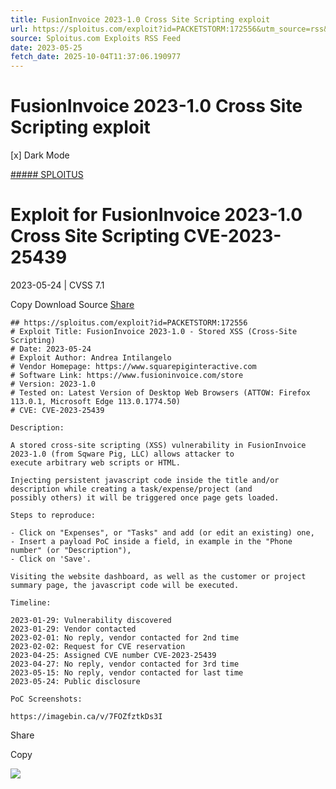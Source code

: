 ```yaml
---
title: FusionInvoice 2023-1.0 Cross Site Scripting exploit
url: https://sploitus.com/exploit?id=PACKETSTORM:172556&utm_source=rss&utm_medium=rss
source: Sploitus.com Exploits RSS Feed
date: 2023-05-25
fetch_date: 2025-10-04T11:37:06.190977
---
```


# FusionInvoice 2023-1.0 Cross Site Scripting exploit

[x]
Dark Mode

[##### SPLOITUS](/)

# Exploit for FusionInvoice 2023-1.0 Cross Site Scripting CVE-2023-25439

2023-05-24 | CVSS 7.1

Copy
Download
Source
[Share](#share-url)

```
## https://sploitus.com/exploit?id=PACKETSTORM:172556
# Exploit Title: FusionInvoice 2023-1.0 - Stored XSS (Cross-Site Scripting)
# Date: 2023-05-24
# Exploit Author: Andrea Intilangelo
# Vendor Homepage: https://www.squarepiginteractive.com
# Software Link: https://www.fusioninvoice.com/store
# Version: 2023-1.0
# Tested on: Latest Version of Desktop Web Browsers (ATTOW: Firefox 113.0.1, Microsoft Edge 113.0.1774.50)
# CVE: CVE-2023-25439

Description:

A stored cross-site scripting (XSS) vulnerability in FusionInvoice 2023-1.0 (from Sqware Pig, LLC) allows attacker to
execute arbitrary web scripts or HTML.

Injecting persistent javascript code inside the title and/or description while creating a task/expense/project (and
possibly others) it will be triggered once page gets loaded.

Steps to reproduce:

- Click on "Expenses", or "Tasks" and add (or edit an existing) one,
- Insert a payload PoC inside a field, in example in the "Phone number" (or "Description"),
- Click on 'Save'.

Visiting the website dashboard, as well as the customer or project summary page, the javascript code will be executed.

Timeline:

2023-01-29: Vulnerability discovered
2023-01-29: Vendor contacted
2023-02-01: No reply, vendor contacted for 2nd time
2023-02-02: Request for CVE reservation
2023-04-25: Assigned CVE number CVE-2023-25439
2023-04-27: No reply, vendor contacted for 3rd time
2023-05-15: No reply, vendor contacted for last time
2023-05-24: Public disclosure

PoC Screenshots:

https://imagebin.ca/v/7FOZfztkDs3I
```

Share

Copy

![](https://mc.yandex.ru/watch/54912310)
